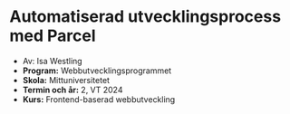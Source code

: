 # Automatiserad utvecklingsprocess med Parcel

* Av: Isa Westling
* **Program:** Webbutvecklingsprogrammet
* **Skola:** Mittuniversitetet
* **Termin och år:** 2, VT 2024
* **Kurs:** Frontend-baserad webbutveckling